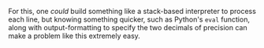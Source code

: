 For this, one *could* build something like a stack-based interpreter to process each line, but knowing something quicker, such as Python's ``eval`` function, along with output-formatting to specify the two decimals of precision can make a problem like this extremely easy.
